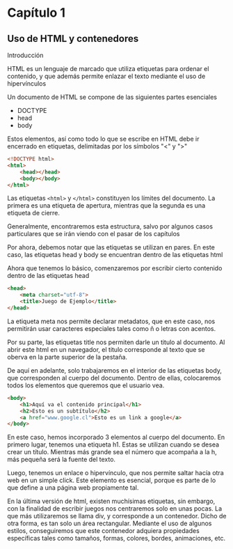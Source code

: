 # Capítulo 1

## Uso de HTML y contenedores

Introducción

HTML es un lenguaje de marcado que utiliza etiquetas para ordenar el contenido, y que además permite enlazar el texto mediante el uso de hipervínculos

Un documento de HTML se compone de las siguientes partes esenciales

- DOCTYPE
- head
- body

Estos elementos, así como todo lo que se escribe en HTML debe ir encerrado en etiquetas, delimitadas por los símbolos "<" y ">"

```html
<!DOCTYPE html>
<html>
    <head></head>
    <body></body>
</html>
```

Las etiquetas ```<html>``` y ```</html>``` constituyen los límites del documento. La primera es una etiqueta de apertura, mientras que la segunda es una etiqueta de cierre.

Generalmente, encontraremos esta estructura, salvo por algunos casos particulares que se irán viendo con el pasar de los capítulos

Por ahora, debemos notar que las etiquetas se utilizan en pares. En este caso, las etiquetas head y body se encuentran dentro de las etiquetas html

Ahora que tenemos lo básico, comenzaremos por escribir cierto contenido dentro de las etiquetas head

```html
<head>
    <meta charset="utf-8">
    <title>Juego de Ejemplo</title>
</head>
```

La etiqueta meta nos permite declarar metadatos, que en este caso, nos permitirán usar caracteres especiales tales como ñ o letras con acentos.

Por su parte, las etiquetas title nos permiten darle un titulo al documento. Al abrir este html en un navegador, el titulo corresponde al texto que se oberva en la parte superior de la pestaña.

De aquí en adelante, solo trabajaremos en el interior de las etiquetas body, que corresponden al cuerpo del documento. Dentro de ellas, colocaremos todos los elementos que queremos que el usuario vea.

```html
<body>
    <h1>Aquí va el contenido principal</h1>
    <h2>Esto es un subtítulo</h2>
    <a href="www.google.cl">Esto es un link a google</a>
</body>
```

En este caso, hemos incorporado 3 elementos al cuerpo del documento. En primero lugar, tenemos una etiqueta h1. Estas se utilizan cuando se desea crear un título. Mientras más grande sea el número que acompaña a la h, más pequeña será la fuente del texto.

Luego, tenemos un enlace o hipervínculo, que nos permite saltar hacía otra web en un simple click. Este elemento es esencial, porque es parte de lo que define a una página web propiamente tal.

En la última versión de html, existen muchísimas etiquetas, sin embargo, con la finalidad de escribir juegos nos centraremos solo en unas pocas. La que más utilizaremos se llama div, y corresponde a un contenedor. Dicho de otra forma, es tan solo un área rectangular. Mediante el uso de algunos estilos, conseguiremos que este contenedor adquiera propiedades específicas tales como tamaños, formas, colores, bordes, animaciones, etc.

